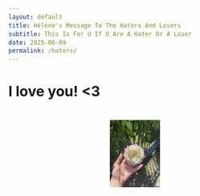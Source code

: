 ```yaml
---
layout: default
title: Hélène's Message To The Haters And Losers
subtitle: This Is For U If U Are A Hater Or A Loser
date: 2025-06-09
permalink: /haters/
---
```

<h1> I love you! <3 <h1>

<img src="/assets/images/prettify/flower.jpeg" alt="Flower" style="display: block; margin: 20px auto; max-width: 20%;" />